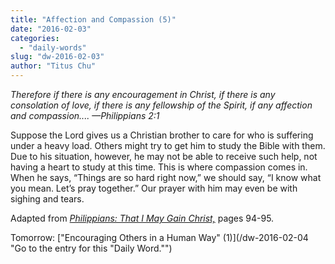 ```yaml
---
title: "Affection and Compassion (5)"
date: "2016-02-03"
categories: 
  - "daily-words"
slug: "dw-2016-02-03"
author: "Titus Chu"
---
```


_Therefore if there is any encouragement in Christ, if there is any consolation of love, if there is any fellowship of the Spirit, if any affection and compassion.... —Philippians 2:1_

Suppose the Lord gives us a Christian brother to care for who is suffering under a heavy load. Others might try to get him to study the Bible with them. Due to his situation, however, he may not be able to receive such help, not having a heart to study at this time. This is where compassion comes in. When he says, “Things are so hard right now,” we should say, “I know what you mean. Let’s pray together.” Our prayer with him may even be with sighing and tears.

Adapted from _[Philippians: That I May Gain Christ,](/book-philippians "Go to the listing for this book.")_ pages 94-95.

Tomorrow: ["Encouraging Others in a Human Way" (1)](/dw-2016-02-04 "Go to the entry for this "Daily Word."")

